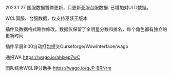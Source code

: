 2023.1.27 
国服数据暂停更新，只更新亚服台服数据.
已增加对ULD数据。



WCL国服、台服数据，仅支持巫妖王版本

插件及数据格式略作修改，数据仅保留了全明星分数和排名，每个角色都有独立的更新时间


插件早晨8:00自动打包提交Curseforge/WowInterface/wago

通报WA  https://wago.io/ahIxep7wC

团队综合WCL评分助手 https://wago.io/qJP-BRNrm

